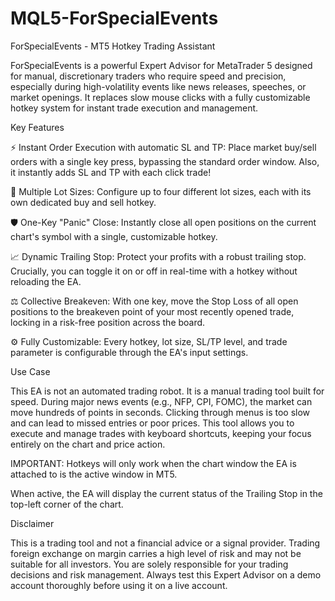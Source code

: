 # MQL5-ForSpecialEvents


ForSpecialEvents - MT5 Hotkey Trading Assistant

ForSpecialEvents is a powerful Expert Advisor for MetaTrader 5 designed for manual, discretionary traders who require speed and precision, especially during high-volatility events like news releases, speeches, or market openings. It replaces slow mouse clicks with a fully customizable hotkey system for instant trade execution and management.

Key Features

⚡ Instant Order Execution with automatic SL and TP: Place market buy/sell orders with a single key press, bypassing the standard order window. Also, it instantly adds SL and TP with each click trade!

🔢 Multiple Lot Sizes: Configure up to four different lot sizes, each with its own dedicated buy and sell hotkey.

🛡️ One-Key "Panic" Close: Instantly close all open positions on the current chart's symbol with a single, customizable hotkey.

📈 Dynamic Trailing Stop: Protect your profits with a robust trailing stop. Crucially, you can toggle it on or off in real-time with a hotkey without reloading the EA.

⚖️ Collective Breakeven: With one key, move the Stop Loss of all open positions to the breakeven point of your most recently opened trade, locking in a risk-free position across the board.

⚙️ Fully Customizable: Every hotkey, lot size, SL/TP level, and trade parameter is configurable through the EA's input settings.

Use Case

This EA is not an automated trading robot. It is a manual trading tool built for speed. During major news events (e.g., NFP, CPI, FOMC), the market can move hundreds of points in seconds. Clicking through menus is too slow and can lead to missed entries or poor prices. This tool allows you to execute and manage trades with keyboard shortcuts, keeping your focus entirely on the chart and price action.

IMPORTANT: Hotkeys will only work when the chart window the EA is attached to is the active window in MT5.

When active, the EA will display the current status of the Trailing Stop in the top-left corner of the chart.

Disclaimer

This is a trading tool and not a financial advice or a signal provider. Trading foreign exchange on margin carries a high level of risk and may not be suitable for all investors. You are solely responsible for your trading decisions and risk management. Always test this Expert Advisor on a demo account thoroughly before using it on a live account.
